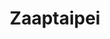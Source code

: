 ---
title: "Zaaptaipei"
description: "Zaaptaipei"
layout: shop
keywords:
  - 美食競賽
  - 台灣美食
  - 美食精選
datePublished: "2025-06-30"
dateModified: "2025-07-06"
city: "台北市"
district: "信義區"
address: "110台北市信義區吳興街345巷6號"
phone: "0227201148"
geo: "25.02675105456895, 121.56631872872735"
google_map: "https://maps.app.goo.gl/wDBuepocW8tyz51E9"
footinder: "https://footinder.com.tw/%e5%8f%b0%e5%8c%97%e5%b8%82%e4%bf%a1%e7%be%a9%e5%8d%80/168894/"
official: "https://www.facebook.com/zaaptaipei"
award:
  - name: "500盤"
    year: "2024"
    entries:
      - dishes:
          - "香料炸雞翅"

---